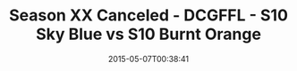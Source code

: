 ---
title: Season XX Canceled - DCGFFL - S10 Sky Blue vs S10 Burnt Orange
teams-score:
- team: _teams/s10-sky-blue.md
  score:
- team: _teams/s10-burnt-orange.md
  score: 28
mvp: Adam M. (Sky Blue), John B. (Burnt Orange)
game-ball: N/A
sportsperson: ''
season: 10
week:
date: '2015-05-07T00:38:41'
pageid: season-10-playoff-4443-vs-4422
---
